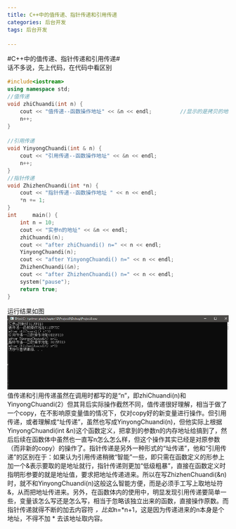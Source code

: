```yaml
---
title: C++中的值传递、指针传递和引用传递
categories: 后台开发
tags: 后台开发

---
```

#C++中的值传递、指针传递和引用传递#  
话不多说，先上代码，在代码中看区别
```cpp
#include<iostream>
using namespace std;
//值传递
void zhiChuandi(int n) {
	cout << "值传递--函数操作地址" << &n << endl;         //显示的是拷贝的地址而不是源地址 
	n++;
}

//引用传递
void YinyongChuandi(int & n) {
	cout << "引用传递--函数操作地址" << &n << endl;
	n++;
}
//指针传递
void ZhizhenChuandi(int *n) {
	cout << "指针传递--函数操作地址 " << n << endl;
	*n += 1;
}
int     main() {
	int n = 10;
	cout << "实参n的地址" << &n << endl;
	zhiChuandi(n);
	cout << "after zhiChuandi() n=" << n << endl;
	YinyongChuandi(n);
	cout << "after YinyongChuandi() n=" << n << endl;
	ZhizhenChuandi(&n);
	cout << "after ZhizhenChuandi() n=" << n << endl;
	system("pause");
	return true;
}
```

运行结果如图
![](/public/image/2019-12-01-1.png)
值传递和引用传递虽然在调用时都写的是“n”，即zhiChuandi(n)和YinyongChuandi(2）但其背后实际操作截然不同，值传递很好理解，相当于做了一个copy，在不影响原变量值的情况下，仅对copy好的新变量进行操作。但引用传递，或者理解成“址传递”，虽然也写成YinyongChuandi(n)，但他实际上根据YinyongChuandi(int &n)这个函数定义，把拿到的参数n的内存地址给搞到了，然后后续在函数体中虽然也一直写n怎么怎么样，但这个操作其实已经是对原参数（而非新的copy）的操作了。指针传递是另外一种形式的“址传递”，他和“引用传递”的区别在于：如果认为引用传递稍微“智能”一些，即只需在函数定义的形参上加一个&表示要取的是地址就行，指针传递则更加“低级粗暴”，直接在函数定义时指明形参要的就是地址值，要求把地址传递进来。所以在写ZhizhenChuandi(&n)时，就不和YinyongChuandi(n)这般这么智能方便，而是必须手工写上取地址符&，从而把地址传进来。另外，在函数体内的使用中，明显发现引用传递要简单一些，变量该怎么写还是怎么写，相当于忽略该独立出来的函数，直接操作原数。而指针传递就得不断的加去内容符 *，比如*n=*n+1，这是因为传递进来的n本身是个地址，不得不加 * 去该地址取内容。

